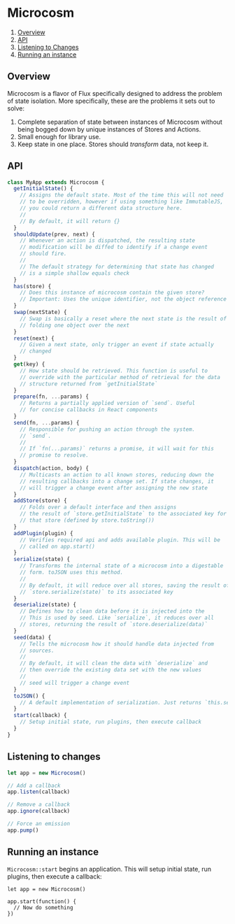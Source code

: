 # Microcosm

1. [Overview](#overview)
2. [API](#api)
3. [Listening to Changes](#listening-to-changes)
4. [Running an instance](#running-an-instance)

## Overview

Microcosm is a flavor of Flux specifically designed to address the
problem of state isolation. More specifically, these are the problems
it sets out to solve:

1. Complete separation of state between instances of Microcosm without
being bogged down by unique instances of Stores and Actions.
2. Small enough for library use.
3. Keep state in one place. Stores should _transform_ data, not keep
   it.

## API

```javascript
class MyApp extends Microcosm {
  getInitialState() {
    // Assigns the default state. Most of the time this will not need
    // to be overridden, however if using something like ImmutableJS,
    // you could return a different data structure here.
    //
    // By default, it will return {}
  }
  shouldUpdate(prev, next) {
    // Whenever an action is dispatched, the resulting state
    // modification will be diffed to identify if a change event
    // should fire.
    //
    // The default strategy for determining that state has changed
    // is a simple shallow equals check
  }
  has(store) {
    // Does this instance of microcosm contain the given store?
    // Important: Uses the unique identifier, not the object reference
  }
  swap(nextState) {
    // Swap is basically a reset where the next state is the result of
    // folding one object over the next
  }
  reset(next) {
    // Given a next state, only trigger an event if state actually
    // changed
  }
  get(key) {
    // How state should be retrieved. This function is useful to
    // override with the particular method of retrieval for the data
    // structure returned from `getInitialState`
  }
  prepare(fn, ...params) {
    // Returns a partially applied version of `send`. Useful
    // for concise callbacks in React components
  }
  send(fn, ...params) {
    // Responsible for pushing an action through the system.
    // `send`.
    //
    // If `fn(...params)` returns a promise, it will wait for this
    // promise to resolve.
  }
  dispatch(action, body) {
    // Multicasts an action to all known stores, reducing down the
    // resulting callbacks into a change set. If state changes, it
    // will trigger a change event after assigning the new state
  }
  addStore(store) {
    // Folds over a default interface and then assigns
    // the result of `store.getInitialState` to the associated key for
    // that store (defined by store.toString())
  }
  addPlugin(plugin) {
    // Verifies required api and adds available plugin. This will be
    // called on app.start()
  }
  serialize(state) {
    // Transforms the internal state of a microcosm into a digestable
    // form. toJSON uses this method.
    //
    // By default, it will reduce over all stores, saving the result of
    // `store.serialize(state)` to its associated key
  }
  deserialize(state) {
    // Defines how to clean data before it is injected into the
    // This is used by seed. Like `serialize`, it reduces over all
    // stores, returning the result of `store.deserialize(data)`
  }
  seed(data) {
    // Tells the microcosm how it should handle data injected from
    // sources.
    //
    // By default, it will clean the data with `deserialize` and
    // then override the existing data set with the new values
    //
    // seed will trigger a change event
  }
  toJSON() {
    // A default implementation of serialization. Just returns `this.serialize()`
  }
  start(callback) {
    // Setup initial state, run plugins, then execute callback
  }
}
```

## Listening to changes

```javascript
let app = new Microcosm()

// Add a callback
app.listen(callback)

// Remove a callback
app.ignore(callback)

// Force an emission
app.pump()
```

## Running an instance

`Microcosm::start` begins an application. This will setup initial
state, run plugins, then execute a callback:

```
let app = new Microcosm()

app.start(function() {
  // Now do something
})
